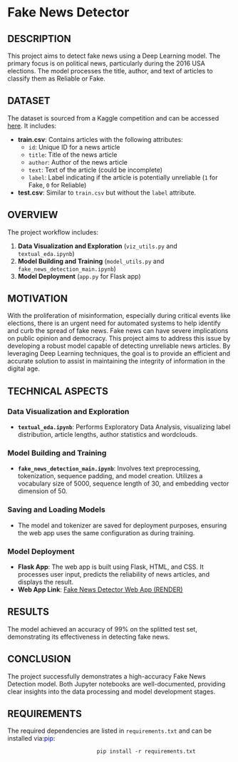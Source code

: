 # Fake News Detector

## DESCRIPTION
This project aims to detect fake news using a Deep Learning model. The primary focus is on political news, particularly during the 2016 USA elections. The model processes the title, author, and text of articles to classify them as Reliable or Fake.

## DATASET
The dataset is sourced from a Kaggle competition and can be accessed [here](https://www.kaggle.com/competitions/fake-news/data?select=train.csv). It includes:
- **train.csv**: Contains articles with the following attributes:
  - `id`: Unique ID for a news article
  - `title`: Title of the news article
  - `author`: Author of the news article
  - `text`: Text of the article (could be incomplete)
  - `label`: Label indicating if the article is potentially unreliable (`1` for Fake, `0` for Reliable)
- **test.csv**: Similar to `train.csv` but without the `label` attribute.

## OVERVIEW
The project workflow includes:
1. **Data Visualization and Exploration** (`viz_utils.py` and `textual_eda.ipynb`)
2. **Model Building and Training** (`model_utils.py` and `fake_news_detection_main.ipynb`)
3. **Model Deployment** (`app.py` for Flask app)

## MOTIVATION
With the proliferation of misinformation, especially during critical events like elections, there is an urgent need for automated systems to help identify and curb the spread of fake news. Fake news can have severe implications on public opinion and democracy. This project aims to address this issue by developing a robust model capable of detecting unreliable news articles. By leveraging Deep Learning techniques, the goal is to provide an efficient and accurate solution to assist in maintaining the integrity of information in the digital age.

## TECHNICAL ASPECTS
### Data Visualization and Exploration
- **`textual_eda.ipynb`**: Performs Exploratory Data Analysis, visualizing label distribution, article lengths, author statistics and wordclouds.

### Model Building and Training
- **`fake_news_detection_main.ipynb`**: Involves text preprocessing, tokenization, sequence padding, and model creation. Utilizes a vocabulary size of 5000, sequence length of 30, and embedding vector dimension of 50.

### Saving and Loading Models
- The model and tokenizer are saved for deployment purposes, ensuring the web app uses the same configuration as during training.

### Model Deployment
- **Flask App**: The web app is built using Flask, HTML, and CSS. It processes user input, predicts the reliability of news articles, and displays the result.
- **Web App Link**: [Fake News Detector Web App (RENDER)](https://fake-news-detection-ashutosh.onrender.com/)

## RESULTS
The model achieved an accuracy of 99% on the splitted test set, demonstrating its effectiveness in detecting fake news.

## CONCLUSION
The project successfully demonstrates a high-accuracy Fake News Detection model. Both Jupyter notebooks are well-documented, providing clear insights into the data processing and model development stages.

## REQUIREMENTS
The required dependencies are listed in `requirements.txt` and can be installed via:<span style="color:blue">pip</span>:

                                pip install -r requirements.txt
